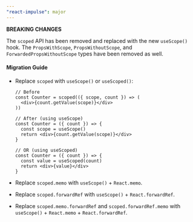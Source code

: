```yaml
---
"react-impulse": major
---
```


**BREAKING CHANGES**

The `scoped` API has been removed and replaced with the new `useScope()` hook. The `PropsWithScope`, `PropsWithoutScope`, and `ForwardedPropsWithoutScope` types have been removed as well.

#### Migration Guide

- Replace `scoped` with `useScope()` or `useScoped()`:

  ```tsx
  // Before
  const Counter = scoped(({ scope, count }) => (
    <div>{count.getValue(scope)}</div>
  ))

  // After (using useScope)
  const Counter = ({ count }) => {
    const scope = useScope()
    return <div>{count.getValue(scope)}</div>
  }

  // OR (using useScoped)
  const Counter = ({ count }) => {
    const value = useScoped(count)
    return <div>{value}</div>
  }
  ```

- Replace `scoped.memo` with `useScope()` + `React.memo`.
- Replace `scoped.forwardRef` with `useScope()` + `React.forwardRef`.
- Replace `scoped.memo.forwardRef` and `scoped.forwardRef.memo` with `useScope()` + `React.memo` + `React.forwardRef`.
